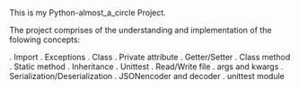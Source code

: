 ###

This is my Python-almost_a_circle Project.

The project comprises of the understanding and implementation of the folowing concepts:

. Import
. Exceptions
. Class
. Private attribute
. Getter/Setter
. Class method
. Static method
. Inheritance
. Unittest
. Read/Write file
. args and kwargs
. Serialization/Deserialization
. JSONencoder and decoder
. unittest module
